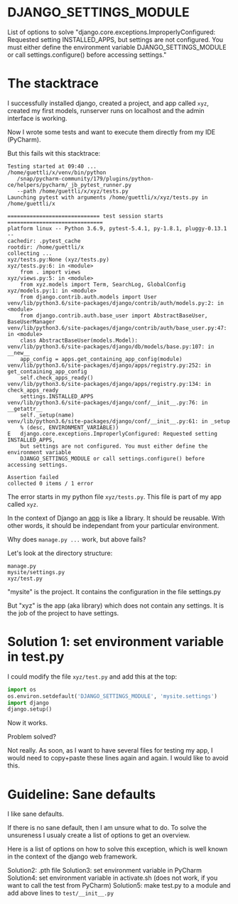 # DJANGO_SETTINGS_MODULE
List of options to solve "django.core.exceptions.ImproperlyConfigured: Requested setting INSTALLED_APPS, but settings are not configured. You must either define the environment variable DJANGO_SETTINGS_MODULE or call settings.configure() before accessing settings."


# The stacktrace

I successfully installed django, created a project, and app called `xyz`, created my first models, runserver runs on localhost and the admin interface is working.

Now I wrote some tests and want to execute them directly from my IDE (PyCharm).

But this fails wit this stacktrace:

```
Testing started at 09:40 ...
/home/guettli/x/venv/bin/python 
   /snap/pycharm-community/179/plugins/python-ce/helpers/pycharm/_jb_pytest_runner.py 
   --path /home/guettli/x/xyz/tests.py
Launching pytest with arguments /home/guettli/x/xyz/tests.py in /home/guettli/x

============================= test session starts ==============================
platform linux -- Python 3.6.9, pytest-5.4.1, py-1.8.1, pluggy-0.13.1 --
cachedir: .pytest_cache
rootdir: /home/guettli/x
collecting ... 
xyz/tests.py:None (xyz/tests.py)
xyz/tests.py:6: in <module>
    from . import views
xyz/views.py:5: in <module>
    from xyz.models import Term, SearchLog, GlobalConfig
xyz/models.py:1: in <module>
    from django.contrib.auth.models import User
venv/lib/python3.6/site-packages/django/contrib/auth/models.py:2: in <module>
    from django.contrib.auth.base_user import AbstractBaseUser, BaseUserManager
venv/lib/python3.6/site-packages/django/contrib/auth/base_user.py:47: in <module>
    class AbstractBaseUser(models.Model):
venv/lib/python3.6/site-packages/django/db/models/base.py:107: in __new__
    app_config = apps.get_containing_app_config(module)
venv/lib/python3.6/site-packages/django/apps/registry.py:252: in get_containing_app_config
    self.check_apps_ready()
venv/lib/python3.6/site-packages/django/apps/registry.py:134: in check_apps_ready
    settings.INSTALLED_APPS
venv/lib/python3.6/site-packages/django/conf/__init__.py:76: in __getattr__
    self._setup(name)
venv/lib/python3.6/site-packages/django/conf/__init__.py:61: in _setup
    % (desc, ENVIRONMENT_VARIABLE))
E   django.core.exceptions.ImproperlyConfigured: Requested setting INSTALLED_APPS, 
    but settings are not configured. You must either define the environment variable 
    DJANGO_SETTINGS_MODULE or call settings.configure() before accessing settings.

Assertion failed
collected 0 items / 1 error

```

The error starts in my python file `xyz/tests.py`. This file is part of my app called `xyz`.

In the context of Django an [app](https://docs.djangoproject.com/en/3.0/ref/applications/) is like a library. 
It should be reusable. With other words, it should be independant from your particular environment. 

Why does `manage.py ...` work, but above fails?

Let's look at the directory structure:

```
manage.py
mysite/settings.py
xyz/test.py
```
"mysite" is the project. It contains the configuration in the file settings.py

But "xyz" is the app (aka library) which does not contain any settings. It is the job of the 
project to have settings.

# Solution 1: set environment variable in test.py

I could modify the file `xyz/test.py` and add this at the top:

```python
import os
os.environ.setdefault('DJANGO_SETTINGS_MODULE', 'mysite.settings')
import django
django.setup()
```

Now it works.

Problem solved?

Not really. As soon, as I want to have several files for testing my app, I would need to copy+paste
these lines again and again. I would like to avoid this.

# Guideline: Sane defaults

I like sane defaults. 

If there is no sane default, then I am unsure what to do. To solve the unsureness I usualy create a list of options to 
get an overview.

Here is a list of options on how to solve this exception, which is well known in the context of the django web framework.

Solution2: .pth file
Solution3: set environment variable in PyCharm
Solution4: set environment variable in activate.sh (does not work, if you want to call the test from PyCharm)
Solution5: make test.py to a module and add above lines to `test/__init__.py`
